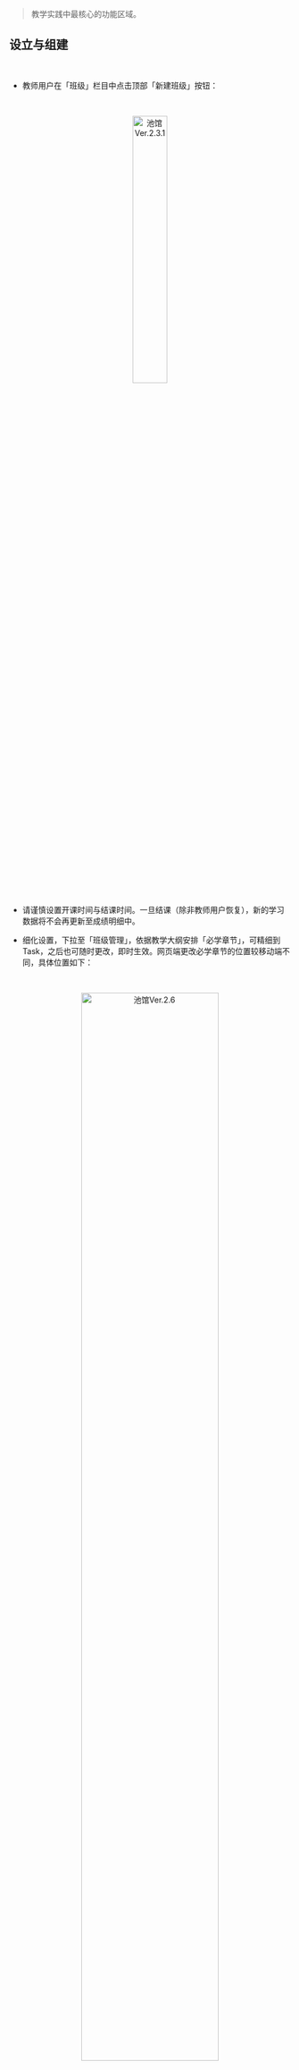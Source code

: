 > 教学实践中最核心的功能区域。

## 设立与组建
<br>

- 教师用户在「班级」栏目中点击顶部「新建班级」按钮：

<br>
<p align="center">
<img src="_pic/09.png" width="35%" alt="池馆Ver.2.3.1">
</p>
<br>

- 请谨慎设置开课时间与结课时间。一旦结课（除非教师用户恢复），新的学习数据将不会再更新至成绩明细中。

- 细化设置，下拉至「班级管理」，依据教学大纲安排「必学章节」，可精细到 Task，之后也可随时更改，即时生效。网页端更改必学章节的位置较移动端不同，具体位置如下：

<br>
<p align="center">
<img src="_pic/网页端更改必学章节.png" width="70%" alt="池馆Ver.2.6">
</p>

- 让学生扫描「班级二维码」，或输入「班级码」，申请入班，老师对照花名册予以审批。同理，学生提出「退班申请」也须教师批准方可生效。

<br>
<p align="center">
<img src="_pic/11.png" width="35%" alt="池馆Ver.2.3.1">
</p>
<br>

!> 学生必须[激活](Sign-up?id=激活资源)对应班级设定的教材后，才能入班。

- 可通过底部「其他」功能中的「复制班级」复制本班级的章节设置、评分设置以及班级成员，在此基础上再去微调，适用于同班级新学期开课以及同学期教授多个班级的情况，免去完全重新设置的繁琐。

</br>

## 签到、通知、投票
<br>

- 以签到代替点名，通过当堂发送签到码即可实现线上点名。Tip：通过缩短签到时长，可有效限制学生之间的“互帮互助”。

<br>
<p align="center">
<img src="_pic/13.png" width="35%" alt="池馆Ver.2.3.1">
</p>
<br>

- 发布任务后，班内学生每次完成，教师用户都会在 <span class='highlight'>站内信 <span class="ps-icon ps-icon-mail"></span></span> 收到系统推送的提示。相应地，学生用户也会在站内信  <span class='highlight'>站内信 <span class="ps-icon ps-icon-mail"></span></span> 中收到班级内的新任务提示。

- 「投票」功能会自动保存之前的发布记录，可在不同班级内发送相同投票，也可在模版基础上进行调整。

!> 「投票」默认为匿名投票，无法查看单个学生的选择。

<br>

## 作业
<br>

- 「作业」一般用于发布一次性的开放式任务，如 Writing, Speaking, Presenting 等。

- 发布「写作类型」的作业时，可在「发放设置」中点亮「使用机器批改」，并自主设定关键词汇（防偏题）和字数限制，以及相应权重。最终分数包含三个权重，相加须为100%。参考流程如下：

<div id="homework">

<i class="ps-icon ps-icon-girl-user"></i>&nbsp;&nbsp;<strong>教师在发放时设置：</strong>

**a.** 机器批改权重 <mark>80%</mark>；<br>
**b.** 词数要求 140；词数权重 <mark>10%</mark>；<br>
**c.** 关键词：school、teacher 关键词权重 <mark>10%</mark>；<br>

<i class="ps-icon ps-icon-cinch"></i>&nbsp;&nbsp;<strong>学生提交作业：</strong> <br>

**a.** AI给文章语言质量的评分为 **80** 分（满分100分）；<br>
**b.** 词数 145，达到规定词数，得 **100** 分 ；<br>
**c.** 文中有 teacher 但未出现 school，扣题率50%，得 **50** 分；<br>

<i class="ps-icon ps-icon-sign"></i>&nbsp;&nbsp;<strong>该学生最终得分为：</strong> <br>

**80** × <mark>80%</mark> + **100** × <mark>10%</mark> + **50** × <mark>10%</mark> = **79分**

<i class="ps-icon ps-icon-aim"></i>&nbsp;&nbsp;<strong>教师主动修改：</strong><br>

**a.** 教师阅读文章后，认为AI批改过于严格，手动将得分改为 <strong>85</strong> 分；<br>
**b.** 该学生的最终得分调整为：<strong>85</strong> 分

</div>

- 当前版本允许学生以「语音」形式提交作业，也提供智能语音批改，AI的语音评分标准与文本评分标准差异较大，无法识别字数和关键词，仅依据“流畅度”和“准确度”赋分，请谨慎参考。

- 教师用户可在「发放设置」中设置时长限制，目前最长 300 秒。

!> 若不点亮「使用机器批改」，所有学生只要提交内容，均默认满分。

- 教师用户可随时手动赋分，在任务界面下拉，点击学生用户名（已提交作业的会标绿），即可更改具体学生的分数。

<br>

## 练习
<br>
- 「练习」 一般用于发布[题库](/Structure?id=题库)和班级选定[教材](Structure?id=数字化教材)中的题目，可选任意数目，任意组合，作为随堂测试或课后作业。

- 支持「题目乱序」，每个学生用户看到的任务中的题目顺序均为随机。

<br>

## 题库、无纸化考试 
<br>

- 无纸化考试系统无须另外购买，教师用户可免费使用。移动端、网页端通用。

<br>
<p align="center">
<img src="_pic/考试界面.png" width="70%" alt="池馆Ver.2.6">
</p>
<br>

- 依托后台搭建好的「模版库」，可自动生成试卷。目前已建立&即将建立的考试模版（已建立模版均已参考考试大纲调整为最新版本）：
	- [x] PRETCO-A 级
	- [ ] PRETCO-B 级
	- [x] 考研英语一
	- [ ] 考研英语二
	- [x] CET-4
	- [ ] CET-6

- 如需使用「试卷库」中的定制试卷，请<span class="highlight">请联系我社当地业务人员</span>。

- 支持「选项乱序」，开启后，选择题中的选项会被打乱展示。

- 支持「倒计时」和「答题卡总览」功能，学生在考试过程中可随时查看<span class="highlight">剩余时间</span>以及<span class="highlight">未答题目</span>。

<br>
<div class="pc-container">
<img src="_pic/倒计时与答题卡.png" width="80%" alt="池馆Ver.2.6">
</div>
<br>

- 支持「切屏甄别」功能，教师可在创建界面设置切屏超过n次将学生踢出考试或标记为作弊。

- 试卷中若有主观题（如翻译、写作），可开启「机器自动批改」,批改逻辑与发布「作业」时相同，教师用户也可随时修改，手动赋分。

- 注意，在设定的考试时间内可将学生已提交的试卷「打回」，继续答题，一旦超过考试截止时间，则无法使用此操作，请知晓。

- 如需使用池馆系统进行高利害、大范围考试，<span class="highlight">请提前联系我社业务人员</span>，以便定制试卷，并做好应急预案。

<br>

## 教学监控
<br>

- 可随时查看单个学生的学习情况。方便老师适时进行教学干预。也可就教材内某个具体内容发起班级讨论。

<br>
<p align="center">
<img src="_pic/班级监管与班内论坛.png" width="80%" alt="池馆Ver.2.6">
</p>
<br>

- 从班级内点进对应教材，可随时查看单个学生的学习情况。方便老师适时进行教学干预。也可就教材内某个具体内容发起班级讨论。

- 也可对整个班级的学习进度形成顶层把握。可在网页端导出为excel表单。

- 在考试模式下，教师可点击每个学生的<span class="highlight">监考</span>按钮，查看学生的操作记录（如:何时进入考试，何时重新进入，何时提交，切屏次数等）。

<br>

## 形成性评估
<br>

- 允许教师在「结课」前任意修改评分权重，以便根据教学的实际情况及时调整。每项还可单独设置「设定范围」（即排除哪些任务，计入哪些任务），可适应各种教学需要。

- 可在「班级管理」- 「成绩汇总」（网页端为「成绩详情」）中查看每个学生具体的得分情况。

<br>
<p align="center">
<img src="_pic/17.jpg" width="70%" alt="池馆Ver.2.3.1">
</p>
<br>

- 若需导出 Excel 格式的成绩汇总请在网页端操作，目前支持对调表格的行和列，来优化显示。（均位于各详情界面的右上角）

<br>

## 学校管理员
<br>

- 教务部门若有监管老师线上课程实施情况的需要，请联系当地业务人员，协助开通<span class="highlight">学校管理员账号</span>。

- 开通后，请从网页端登陆，可查看本校所有班级的运行情况,以及教师的工作统计（发布任务的数量）。

- 支持以学年、学期、教师姓名以及班级状态筛选查看。

- 学校管理员可以统一发布任务、作业、考试，一次发布即可在本校所有教学班级生效。

<br>
<p align="center">
<img src="_pic/学校管理员账户.png" width="70%" alt="池馆Ver.2.6">
</p>